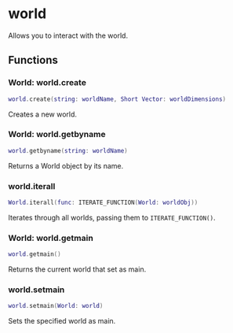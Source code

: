 # world
Allows you to interact with the world.

## Functions

### World: world.create

```lua 
world.create(string: worldName, Short Vector: worldDimensions)
```

Creates a new world.

### World: world.getbyname

```lua 
world.getbyname(string: worldName)
```

Returns a World object by its name.

### world.iterall

```lua
World.iterall(func: ITERATE_FUNCTION(World: worldObj))
```

Iterates through all worlds, passing them to ``ITERATE_FUNCTION()``.

### World: world.getmain

```lua
world.getmain()
```

Returns the current world that set as main.

### world.setmain

```lua
world.setmain(World: world)
```

Sets the specified world as main.
